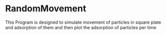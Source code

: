 # RandomMovement
This Program is designed to simulate movement of particles in square plate and adsorption of them
and then plot the adsorption of particles per time
